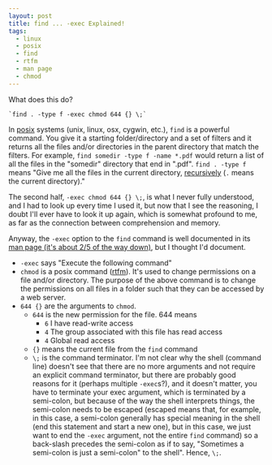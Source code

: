 ```yaml
---
layout: post
title: find ... -exec Explained!
tags:
  - linux
  - posix
  - find
  - rtfm
  - man page
  - chmod
---
```


What does this do?

	`find . -type f -exec chmod 644 {} \;`

In [posix](https://en.wikipedia.org/wiki/POSIX) systems (unix, linux, osx, cygwin, etc.), `find` is a powerful command. You give it a starting folder/directory and a set of filters and it returns all the files and/or directories in the parent directory that match the filters. For example, `find somedir -type f -name *.pdf` would return a list of all the files in the "somedir" directory that end in ".pdf". `find . -type f` means "Give me all the files in the current directory, [recursively](http://www.merriam-webster.com/dictionary/recursive) (`.` means the current directory)."

The second half, `-exec chmod 644 {} \;`, is what I never fully understood, and I had to look up every time I used it, but now that I see the reasoning, I doubt I'll ever have to look it up again, which is somewhat profound to me, as far as the connection between comprehension and memory. 

Anyway, the `-exec` option to the `find` command is well documented in its [man page (it's about 2/5 of the way down)](http://unixhelp.ed.ac.uk/CGI/man-cgi?find), but I thought I'd document.

* `-exec` says "Execute the following command"
* `chmod` is a posix command ([rtfm](http://ss64.com/bash/chmod.html)). It's used to change permissions on a file and/or directory. The purpose of the above command is to change the permissions on all files in a folder such that they can be accessed by a web server.
* `644 {}` are the arguments to `chmod`. 
  * `644` is the new permission for the file. 644 means
    * `6` I have read-write access
    * `4` The group associated with this file has read access
    * `4` Global read access
  * `{}` means the current file from the `find` command
  * `\;` is the command terminator. I'm not clear why the shell (command line) doesn't see that there are no more arguments and not require an explicit command terminator, but there are probably good reasons for it (perhaps multiple `-exec`s?), and it doesn't matter, you have to terminate your exec argument, which is terminated by a semi-colon, but because of the way the shell interprets things, the semi-colon needs to be escaped (escaped means that, for example, in this case,  a semi-colon generally has special meaning in the shell (end this statement and start a new one), but in this case, we just want to end the `-exec` argument, not the entire `find` command) so a back-slash precedes the semi-colon as if to say, "Sometimes a semi-colon is just a semi-colon" to the shell". Hence, `\;`.



